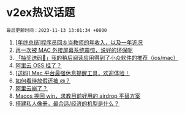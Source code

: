 # v2ex热议话题

`最后更新时间：2023-11-13 13:01:34 +0800`

1. [[年终总结]程序员回乡当教师的年收入，以及一年近况](https://www.v2ex.com/t/991351)
1. [再一次被 MAC 外接屏幕系统震惊，说好的环保呢](https://www.v2ex.com/t/991224)
1. [「抽奖送码🎁」我的稍后阅读应用得到了小众软件的推荐（ios/mac）](https://www.v2ex.com/t/991178)
1. [阿里云 OSS 挂了？](https://www.v2ex.com/t/991209)
1. [[送码] Mac 平台最强休息提醒工具，欢迎体验！](https://www.v2ex.com/t/991317)
1. [如何看待放假还被 @？](https://www.v2ex.com/t/991169)
1. [阿里云崩了？](https://www.v2ex.com/t/991212)
1. [Macos 换回 win，求教目前好用的 airdrop 平替方案](https://www.v2ex.com/t/991208)
1. [搭建私人像册，最合适/经济的机型是什么？](https://www.v2ex.com/t/991318)

